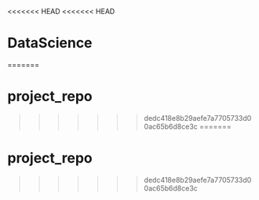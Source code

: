 <<<<<<< HEAD
<<<<<<< HEAD
# DataScience
=======
# project_repo
>>>>>>> dedc418e8b29aefe7a7705733d00ac65b6d8ce3c
=======
# project_repo
>>>>>>> dedc418e8b29aefe7a7705733d00ac65b6d8ce3c
